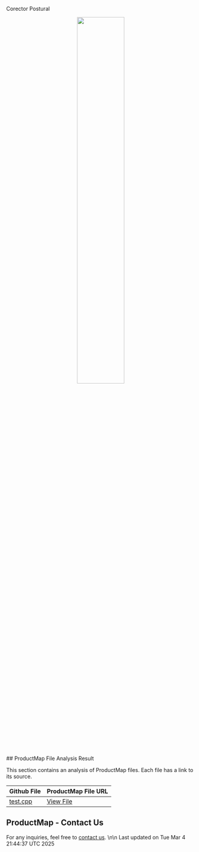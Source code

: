 Corector Postural




<p align="center"><a href="https://product-map.ai" target="_blank"><img src="https://product-map.ai/product_map_logo.png" width="50%"></a></p>
## ProductMap File Analysis Result

This section contains an analysis of ProductMap files. Each file has a link to its source.

| Github File | ProductMap File URL |
|-------------|---------------------|
| [test.cpp](https://github.com/JuanQuinGom/Corector-Postural/blob/main/test.cpp) | [View File](https://product-map.ai/app/public?url=https://github.com/JuanQuinGom/Corector-Postural/blob/main/test.cpp ) |

## ProductMap - Contact Us
For any inquiries, feel free to [contact us](https://product-map.ai).
\n\n Last updated on Tue Mar  4 21:44:37 UTC 2025
